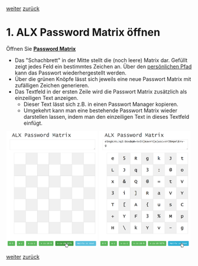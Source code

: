 <a class="nav-button pull-right" href="../PasswordMatrix_3">weiter</a>
<a class="nav-button pull-left" href="../PasswordMatrix_1">zurück</a>
<br>

# 1. ALX Password Matrix öffnen

Öffnen Sie <a target="_blank" class="button" href="../../../PasswordMatrix.htm"><b>Password Matrix</b></a>

- Das "Schachbrett" in der Mitte stellt die (noch leere) Matrix dar. Gefüllt zeigt jedes Feld ein bestimmtes Zeichen an. Über den [persönlichen Pfad](PasswordMatrix_3.md) kann das Passwort wiederhergestellt werden.
- Über die grünen Knöpfe lässt sich jeweils eine neue Passwort Matrix mit zufälligen Zeichen generieren.
- Das Textfeld in der ersten Zeile wird die Passwort Matrix zusätzlich als einzeiligen Text anzeigen.
    - Dieser Text lässt sich z.B. in einen Passwort Manager kopieren.
    - Umgekehrt kann man eine bestehende Passwort Matrix wieder darstellen lassen, indem man den einzeiligen Text in dieses Textfeld einfügt.

<img class="shadow-nomargin" src="../../../images/passwordMatrix02.PNG" width="49%">
<img class="shadow-nomargin" src="../../../images/passwordMatrix03.PNG" width="49%">

<a class="nav-button pull-right" href="../PasswordMatrix_3">weiter</a>
<a class="nav-button pull-left" href="../PasswordMatrix_1">zurück</a>
<br>
